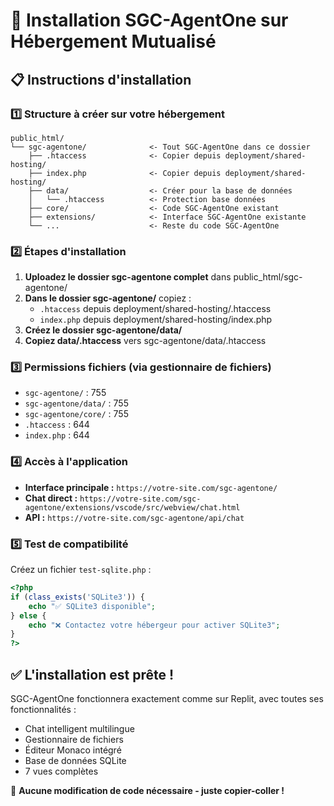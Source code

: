 # 🚀 Installation SGC-AgentOne sur Hébergement Mutualisé

## 📋 Instructions d'installation

### 1️⃣ Structure à créer sur votre hébergement

```
public_html/
└── sgc-agentone/              <- Tout SGC-AgentOne dans ce dossier
    ├── .htaccess              <- Copier depuis deployment/shared-hosting/
    ├── index.php              <- Copier depuis deployment/shared-hosting/
    ├── data/                  <- Créer pour la base de données
    │   └── .htaccess          <- Protection base données
    ├── core/                  <- Code SGC-AgentOne existant
    ├── extensions/            <- Interface SGC-AgentOne existante
    └── ...                    <- Reste du code SGC-AgentOne
```

### 2️⃣ Étapes d'installation

1. **Uploadez le dossier sgc-agentone complet** dans public_html/sgc-agentone/
2. **Dans le dossier sgc-agentone/** copiez :
   - `.htaccess` depuis deployment/shared-hosting/.htaccess
   - `index.php` depuis deployment/shared-hosting/index.php
3. **Créez le dossier sgc-agentone/data/**
4. **Copiez data/.htaccess** vers sgc-agentone/data/.htaccess

### 3️⃣ Permissions fichiers (via gestionnaire de fichiers)

- `sgc-agentone/` : 755
- `sgc-agentone/data/` : 755  
- `sgc-agentone/core/` : 755
- `.htaccess` : 644
- `index.php` : 644

### 4️⃣ Accès à l'application

- **Interface principale :** `https://votre-site.com/sgc-agentone/`
- **Chat direct :** `https://votre-site.com/sgc-agentone/extensions/vscode/src/webview/chat.html`
- **API :** `https://votre-site.com/sgc-agentone/api/chat`

### 5️⃣ Test de compatibilité

Créez un fichier `test-sqlite.php` :

```php
<?php
if (class_exists('SQLite3')) {
    echo "✅ SQLite3 disponible";
} else {
    echo "❌ Contactez votre hébergeur pour activer SQLite3";
}
?>
```

## ✅ L'installation est prête !

SGC-AgentOne fonctionnera exactement comme sur Replit, avec toutes ses fonctionnalités :
- Chat intelligent multilingue
- Gestionnaire de fichiers  
- Éditeur Monaco intégré
- Base de données SQLite
- 7 vues complètes

🎯 **Aucune modification de code nécessaire - juste copier-coller !**